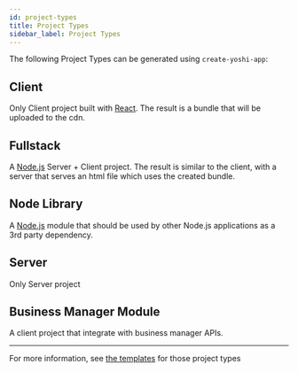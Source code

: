```yaml
---
id: project-types
title: Project Types
sidebar_label: Project Types
---
```


The following Project Types can be generated using `create-yoshi-app`:

## Client

Only Client project built with [React](https://reactjs.org/). The result is a bundle that will be uploaded to the cdn.

## Fullstack

A [Node.js](https://nodejs.org/en/) Server + Client project. The result is similar to the client, with a server that serves an html file which uses the created bundle.

## Node Library

A [Node.js](https://docs.npmjs.com/getting-started/creating-node-modules) module that should be used by other Node.js applications as a 3rd party dependency.

## Server

Only Server project

## Business Manager Module

A client project that integrate with business manager APIs.

---

For more information, see [the templates](https://github.com/wix/yoshi/tree/master/packages/create-yoshi-app/templates)
for those project types
